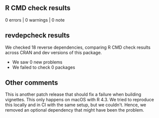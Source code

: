 ## R CMD check results

0 errors | 0 warnings | 0 note

## revdepcheck results

We checked 18 reverse dependencies, comparing R CMD check results across CRAN and dev versions of this package.

 * We saw 0 new problems
 * We failed to check 0 packages

## Other comments

This is another patch release that should fix a failure when building vignettes.
This only happens on macOS with R 4.3. We tried to reproduce this locally and in
CI with the same setup, but we couldn't. Hence, we removed an optional dependency
that might have been the problem.
